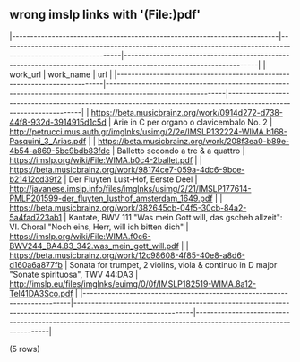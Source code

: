 ## wrong imslp links with '(File:)pdf'

|--------------------------------------------------------------------------|---------------------------------------------------------------------------------------------------------------|-------------------------------------------------------------------------------------------------------------------|
|                                 work_url                                 |                                                   work_name                                                   |                                                        url                                                        |
|--------------------------------------------------------------------------|---------------------------------------------------------------------------------------------------------------|-------------------------------------------------------------------------------------------------------------------|
| <https://beta.musicbrainz.org/work/0914d272-d738-44f8-932d-3914915d1c5d> | Arie in C per organo o clavicembalo No. 2                                                                     | http://petrucci.mus.auth.gr/imglnks/usimg/2/2e/IMSLP132224-WIMA.b168-Pasquini_3_Arias.pdf                         |
| <https://beta.musicbrainz.org/work/208f3ea0-b89e-4b54-a869-5bc9bdb83fdc> | Balletto secondo a tre & a quattro                                                                            | https://imslp.org/wiki/File:WIMA.b0c4-2ballet.pdf                                                                 |
| <https://beta.musicbrainz.org/work/98174ce7-059a-4dc6-9bce-b21412cd39f2> | Der Fluyten Lust-Hof, Eerste Deel                                                                             | http://javanese.imslp.info/files/imglnks/usimg/2/21/IMSLP177614-PMLP201599-der_fluyten_lusthof_amsterdam_1649.pdf |
| <https://beta.musicbrainz.org/work/382645cb-04f5-30cb-84a2-5a4fad723ab1> | Kantate, BWV 111 "Was mein Gott will, das gscheh allzeit": VI. Choral "Noch eins, Herr, will ich bitten dich" | https://imslp.org/wiki/File:WIMA.f0c6-BWV244_BA4.83_342.was_mein_gott_will.pdf                                    |
| <https://beta.musicbrainz.org/work/12c98608-4f85-40e8-a8d6-d160a6a877fb> | Sonata for trumpet, 2 violins, viola & continuo in D major "Sonate spirituosa", TWV 44:DA3                    | http://imslp.eu/files/imglnks/euimg/0/0f/IMSLP182519-WIMA.8a12-Tel41DA3Sco.pdf                                    |
|--------------------------------------------------------------------------|---------------------------------------------------------------------------------------------------------------|-------------------------------------------------------------------------------------------------------------------|

(5 rows)


